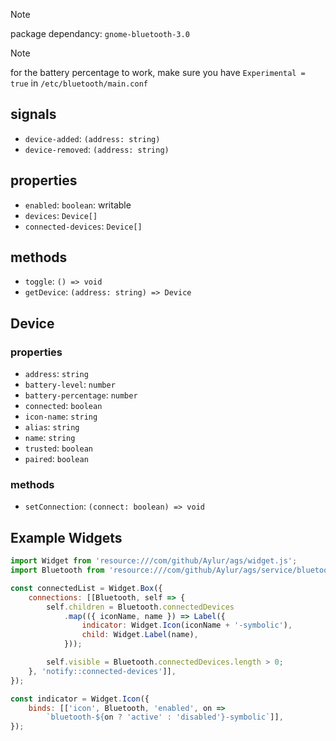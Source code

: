 > [!NOTE]  
> package dependancy: `gnome-bluetooth-3.0`

> [!NOTE]  
> for the battery percentage to work, make sure you have `Experimental = true` in `/etc/bluetooth/main.conf`
## signals
* `device-added`: `(address: string)`
* `device-removed`: `(address: string)`

## properties
* `enabled`: `boolean`: writable
* `devices`: `Device[]`
* `connected-devices`: `Device[]`

## methods
* `toggle`: `() => void`
* `getDevice`: `(address: string) => Device`

## Device

### properties
* `address`: `string`
* `battery-level`: `number`
* `battery-percentage`: `number`
* `connected`: `boolean`
* `icon-name`: `string`
* `alias`: `string`
* `name`: `string`
* `trusted`: `boolean`
* `paired`: `boolean`

### methods
* `setConnection`: `(connect: boolean) => void`

## Example Widgets
```js
import Widget from 'resource:///com/github/Aylur/ags/widget.js';
import Bluetooth from 'resource:///com/github/Aylur/ags/service/bluetooth.js';

const connectedList = Widget.Box({
    connections: [[Bluetooth, self => {
        self.children = Bluetooth.connectedDevices
            .map(({ iconName, name }) => Label({
                indicator: Widget.Icon(iconName + '-symbolic'),
                child: Widget.Label(name),
            }));

        self.visible = Bluetooth.connectedDevices.length > 0;
    }, 'notify::connected-devices']],
});

const indicator = Widget.Icon({
    binds: [['icon', Bluetooth, 'enabled', on =>
        `bluetooth-${on ? 'active' : 'disabled'}-symbolic`]],
});
```
